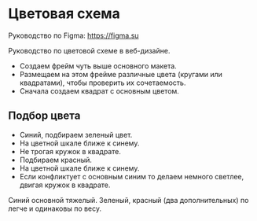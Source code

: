 # Цветовая схема
Руководство по Figma: https://figma.su

Руководство по цветовой схеме в веб-дизайне.

* Создаем фрейм чуть выше основного макета.
* Размещаем на этом фрейме различные цвета (кругами или квадратами), чтобы проверить их сочетаемость.
* Сначала создаем квадрат с основным цветом.

## Подбор цвета
* Синий, подбираем зеленый цвет.
* На цветной шкале ближе к синему.
* Не трогая кружок в квадрате.
* Подбираем красный.
* На цветной шкале ближе к синему.
* Если конфликтует с основным синим то делаем немного светлее, двигая кружок в квадрате.

Синий основной тяжелый. Зеленый, красный (два дополнительных) по легче и одинаковы по весу.
